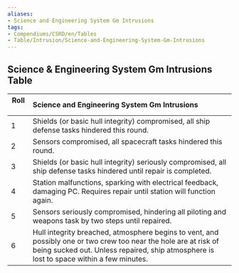```yaml
---
aliases:
- Science and Engineering System Gm Intrusions
tags:
- Compendiums/CSRD/en/Tables
- Table/Intrusion/Science-and-Engineering-System-Gm-Intrusions
---
```


## Science & Engineering System Gm Intrusions Table
|  Roll &nbsp; &nbsp; | Science and Engineering System Gm Intrusions  |
| ------------- | :----------- |
| 1 | Shields (or basic hull integrity) compromised, all ship defense tasks hindered this round. |
| 2 | Sensors compromised, all spacecraft tasks hindered this round. |
| 3 | Shields (or basic hull integrity) seriously compromised, all ship defense tasks hindered until repair is completed. |
| 4 | Station malfunctions, sparking with electrical feedback, damaging PC. Requires repair until station will function again. |
| 5 | Sensors seriously compromised, hindering all piloting and weapons task by two steps until repaired. |
| 6 | Hull integrity breached, atmosphere begins to vent, and possibly one or two crew too near the hole are at risk of being sucked out. Unless repaired, ship atmosphere is lost to space within a few minutes. |
